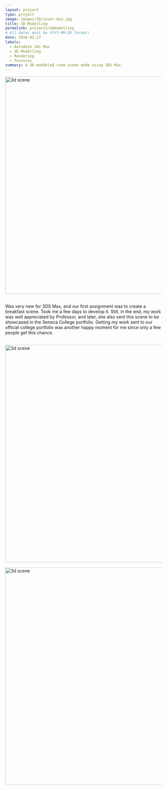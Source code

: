 ```yaml
---
layout: project
type: project
image: images/3D/cover-min.jpg
title: 3D Modelling
permalink: projects/3dmodelling
# All dates must be YYYY-MM-DD format!
date: 2018-03-27
labels:
  - Autodesk 3ds Max
  - 3D Modelling
  - Rendering
  - Textures
summary: A 3D moddeled room scene made using 3DS Max.
---
```



<section class="container">
   <div class="row">
      <img src="https://aryan1107.github.io/folio/images/3D/cover-min.jpg" style="width:700px;" class="rounded img-fluid mx-auto d-block" alt="3d scene">
   </div>
</section>
<br>
<section class="container" style="max-width:700px;">
   <div class="row">
      <p>Was very new for 3DS Max, and our first assignment was to create a breakfast scene. Took me a few days to develop it. Still, in the end, my work was well appreciated by Professor, and later, she also sent this scene to be showcased in the Seneca College portfolio. Getting my
         work sent to our official college portfolio was another happy moment for me since only a few people get this chance.
      </p>
   </div>
</section>
<br>
<section class="container">
   <div class="row">
      <img src="https://aryan1107.github.io/folio/images/3D/3.jpg" style="width:700px;" class="rounded img-fluid mx-auto d-block" alt="3d scene">
   </div>
</section>
<br>
<section class="container">
   <div class="row">
      <img src="https://aryan1107.github.io/folio/images/3D/1.jpg" style="width:700px;" class="rounded img-fluid mx-auto d-block" alt="3d scene">
   </div>
</section>
<br>

